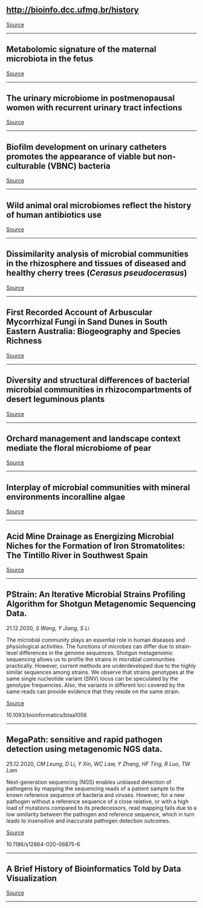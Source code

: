 ## <span class="RefSource">http://bioinfo.dcc.ufmg.br/history</span>

[Source](http://bioinfo.dcc.ufmg.br/history/)

---

## Metabolomic signature of the maternal microbiota in the fetus

[Source](https://doi.org/10.1101/2020.09.28.317081)

---

## The urinary microbiome in postmenopausal women with recurrent urinary tract infections

[Source](https://doi.org/10.1101/2020.12.21.423901)

---

## Biofilm development on urinary catheters promotes the appearance of viable but non-culturable (VBNC) bacteria

[Source](https://doi.org/10.1101/2020.12.23.424279)

---

## Wild animal oral microbiomes reflect the history of human antibiotics use

[Source](https://doi.org/10.1101/2020.12.22.423960)

---

## Dissimilarity analysis of microbial communities in the rhizosphere and tissues of diseased and healthy cherry trees (<em>Cerasus pseudocerasus</em>)

[Source](https://doi.org/10.1080/07060661.2020.1861101)

---

## First Recorded Account of Arbuscular Mycorrhizal Fungi in Sand Dunes in South Eastern Australia: Biogeography and Species Richness

[Source](https://doi.org/10.2112/JCOASTRES-D-20-00057.1)

---

## Diversity and structural differences of bacterial microbial communities in rhizocompartments of desert leguminous plants

[Source](https://doi.org/10.1371/journal.pone.0241057)

---

## Orchard management and landscape context mediate the floral microbiome of pear

[Source](https://doi.org/10.1101/2020.12.23.424173)

---

## Interplay of microbial communities with mineral environments incoralline algae

[Source](https://doi.org/10.1016/j.scitotenv.2020.143877)

---

## Acid Mine Drainage as Energizing Microbial Niches for the Formation of Iron Stromatolites: The Tintillo River in Southwest Spain

[Source](https://doi.org/10.1089/ast.2019.2164)

---

## PStrain: An Iterative Microbial Strains Profiling Algorithm for Shotgun Metagenomic Sequencing Data.
 21.12.2020, _S Wang, Y Jiang, S Li_


The microbial community plays an essential role in human diseases and physiological activities. The functions of microbes can differ due to strain-level differences in the genome sequences. Shotgun metagenomic sequencing allows us to profile the strains in microbial communities practically. However, current methods are underdeveloped due to the highly similar sequences among strains. We observe that strains genotypes at the same single nucleotide variant (SNV) locus can be speculated by the genotype frequencies. Also, the variants in different loci covered by the same reads can provide evidence that they reside on the same strain.

[Source](https://doi.org/10.1093/bioinformatics/btaa1056)

10.1093/bioinformatics/btaa1056

---

## MegaPath: sensitive and rapid pathogen detection using metagenomic NGS data.
 25.12.2020, _CM Leung, D Li, Y Xin, WC Law, Y Zhang, HF Ting, R Luo, TW Lam_


Next-generation sequencing (NGS) enables unbiased detection of pathogens by mapping the sequencing reads of a patient sample to the known reference sequence of bacteria and viruses. However, for a new pathogen without a reference sequence of a close relative, or with a high load of mutations compared to its predecessors, read mapping fails due to a low similarity between the pathogen and reference sequence, which in turn leads to insensitive and inaccurate pathogen detection outcomes.

[Source](https://doi.org/10.1186/s12864-020-06875-6)

10.1186/s12864-020-06875-6

---

## A Brief History of Bioinformatics Told by Data Visualization

[Source](https://doi.org/10.1007/978-3-030-65775-8_22)

---


